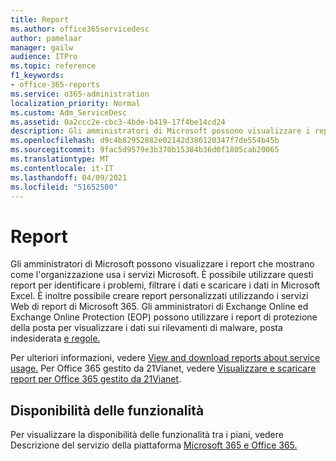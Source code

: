 ```yaml
---
title: Report
ms.author: office365servicedesc
author: pamelaar
manager: gailw
audience: ITPro
ms.topic: reference
f1_keywords:
- office-365-reports
ms.service: o365-administration
localization_priority: Normal
ms.custom: Adm_ServiceDesc
ms.assetid: 0a2ccc2e-cbc3-4bde-b419-17f4be14cd24
description: Gli amministratori di Microsoft possono visualizzare i report che mostrano come l'organizzazione usa i servizi Microsoft. È possibile utilizzare questi report per identificare i problemi, filtrare i dati e scaricare i dati in Microsoft Excel. È inoltre possibile creare report personalizzati utilizzando i servizi Web di report di Microsoft 365. Gli amministratori di Exchange Online ed Exchange Online Protection (EOP) possono utilizzare i report di protezione della posta per visualizzare i dati sui rilevamenti di malware, posta indesiderata e regole.
ms.openlocfilehash: d9c4b82952882e02142d386120347f7de554b45b
ms.sourcegitcommit: 9fac5d9579e3b370b15384b36d0f1805cab20065
ms.translationtype: MT
ms.contentlocale: it-IT
ms.lasthandoff: 04/09/2021
ms.locfileid: "51652500"
---
```

# <a name="reports"></a>Report

Gli amministratori di Microsoft possono visualizzare i report che mostrano come l'organizzazione usa i servizi Microsoft. È possibile utilizzare questi report per identificare i problemi, filtrare i dati e scaricare i dati in Microsoft Excel. È inoltre possibile creare report personalizzati utilizzando i servizi Web di report di Microsoft 365. Gli amministratori di Exchange Online ed Exchange Online Protection (EOP) possono utilizzare i report di protezione della posta per visualizzare i dati sui rilevamenti di malware, posta indesiderata [e regole.](/exchange/monitoring/use-mail-protection-reports)
  
Per ulteriori informazioni, vedere [View and download reports about service usage.](/microsoft-365/admin/activity-reports/activity-reports) Per Office 365 gestito da 21Vianet, vedere [Visualizzare e scaricare report per Office 365 gestito da 21Vianet](/microsoft-365/admin/activity-reports/activity-reports).
  
## <a name="feature-availability"></a>Disponibilità delle funzionalità

Per visualizzare la disponibilità delle funzionalità tra i piani, vedere Descrizione del servizio della piattaforma [Microsoft 365 e Office 365.](office-365-platform-service-description.md)
